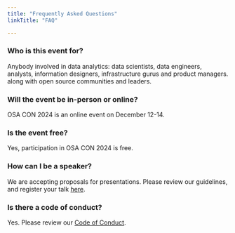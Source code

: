 ```yaml
---
title: "Frequently Asked Questions"
linkTitle: "FAQ"

---
```


### Who is this event for?
Anybody involved in data analytics: data scientists, data engineers, analysts, information designers, infrastructure gurus and product managers.  along with open source communities and leaders.

### Will the event be in-person or online?
OSA CON 2024 is an online event on December 12-14.

### Is the event free?
Yes, participation in OSA CON 2024 is free.

<!--
### How can I register for the event?
Registration is now open. [Sign up for the event here](/register).
-->

### How can I be a speaker?
We are accepting proposals for presentations. Please review our guidelines, and register your talk [here](https://sessionize.com/osa-con-2024).

### Is there a code of conduct?
Yes. Please review our [Code of Conduct](/coc).
